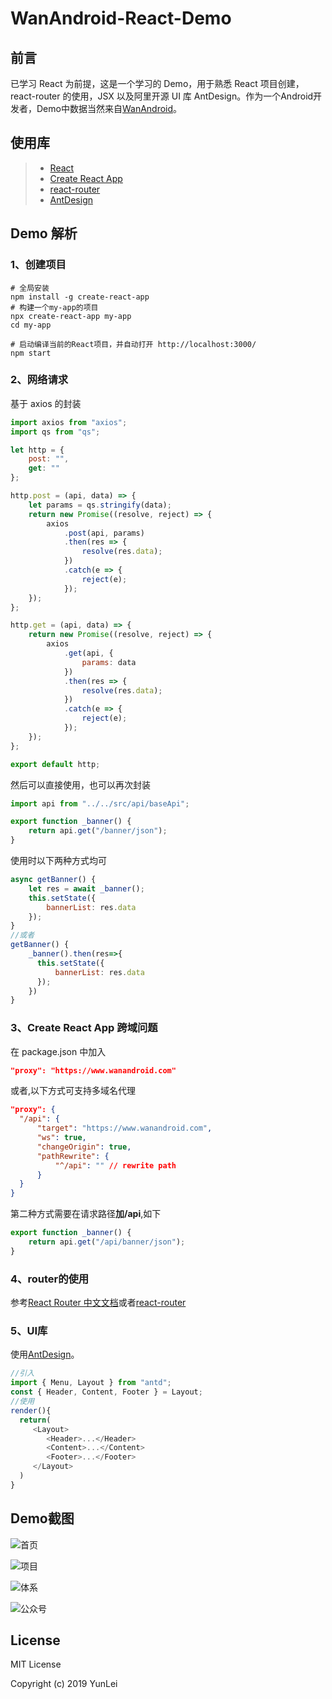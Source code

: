 # WanAndroid-React-Demo

## 前言

已学习 React 为前提，这是一个学习的 Demo，用于熟悉 React 项目创建，react-router 的使用，JSX 以及阿里开源 UI 库 AntDesign。作为一个Android开发者，Demo中数据当然来自[WanAndroid](https://www.wanandroid.com/)。

## 使用库

> -   [React](https://github.com/facebook/react)
> -   [Create React App](https://github.com/facebookincubator/create-react-app)
> -   [react-router](https://github.com/ReactTraining/react-router)
> -   [AntDesign](https://ant.design/docs/react/introduce-cn)

## Demo 解析

### 1、创建项目

```
# 全局安装
npm install -g create-react-app
# 构建一个my-app的项目
npx create-react-app my-app
cd my-app

# 启动编译当前的React项目，并自动打开 http://localhost:3000/
npm start
```

### 2、网络请求

基于 axios 的封装

```javascript
import axios from "axios";
import qs from "qs";

let http = {
    post: "",
    get: ""
};

http.post = (api, data) => {
    let params = qs.stringify(data);
    return new Promise((resolve, reject) => {
        axios
            .post(api, params)
            .then(res => {
                resolve(res.data);
            })
            .catch(e => {
                reject(e);
            });
    });
};

http.get = (api, data) => {
    return new Promise((resolve, reject) => {
        axios
            .get(api, {
                params: data
            })
            .then(res => {
                resolve(res.data);
            })
            .catch(e => {
                reject(e);
            });
    });
};

export default http;
```

然后可以直接使用，也可以再次封装

```javascript
import api from "../../src/api/baseApi";

export function _banner() {
    return api.get("/banner/json");
}
```

使用时以下两种方式均可

```javascript
async getBanner() {
    let res = await _banner();
    this.setState({
        bannerList: res.data
    });
}
//或者
getBanner() {
    _banner().then(res=>{
      this.setState({
          bannerList: res.data
      });
    })
}
```

### 3、Create React App 跨域问题

在 package.json 中加入

```json
"proxy": "https://www.wanandroid.com"
```

或者,以下方式可支持多域名代理
```json
"proxy": {
  "/api": {
      "target": "https://www.wanandroid.com",
      "ws": true,
      "changeOrigin": true,
      "pathRewrite": {
          "^/api": "" // rewrite path
      }
  }
}
```
第二种方式需要在请求路径**加/api**,如下
```javascript
export function _banner() {
    return api.get("/api/banner/json");
}
```

### 4、router的使用

参考[React Router 中文文档](http://react-guide.github.io/react-router-cn/index.html)或者[react-router](https://github.com/ReactTraining/react-router)

### 5、UI库

使用[AntDesign](https://ant.design/docs/react/introduce-cn)。

```javascript
//引入
import { Menu, Layout } from "antd";
const { Header, Content, Footer } = Layout;
//使用
render(){
  return(
     <Layout>
        <Header>...</Header>
        <Content>...</Content>
        <Footer>...</Footer>
     </Layout>
  )
}
```
## Demo截图

![首页](https://github.com/leiyun1993/WanAndroid-React-Demo/raw/master/screenshot/1.jpg)

![项目](https://github.com/leiyun1993/WanAndroid-React-Demo/raw/master/screenshot/2.jpg)

![体系](https://github.com/leiyun1993/WanAndroid-React-Demo/raw/master/screenshot/3.jpg)

![公众号](https://github.com/leiyun1993/WanAndroid-React-Demo/raw/master/screenshot/4.jpg)

## License

MIT License

Copyright (c) 2019 YunLei
